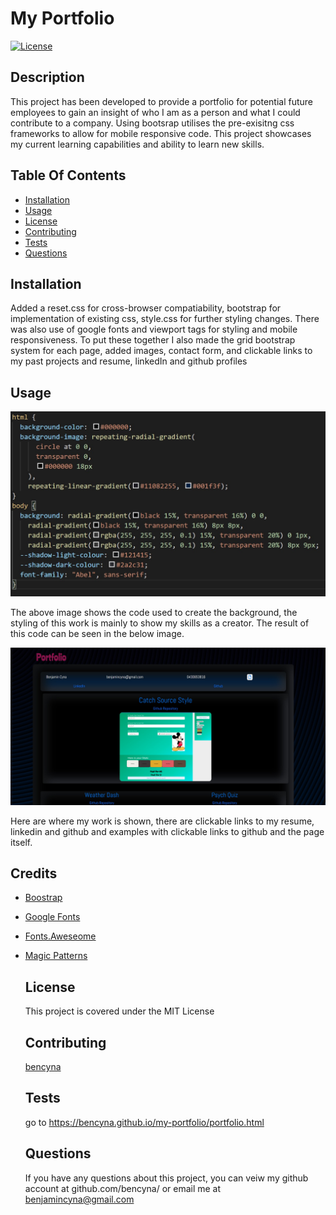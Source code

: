 # My Portfolio

[![License](https://img.shields.io/badge/License-MIT-blue.svg)](https://opensource.org/licenses/MIT)

## Description

This project has been developed to provide a portfolio for potential future employees to gain an insight of who I am as a person and what I could contribute to a company. Using bootsrap utilises the pre-exisitng css frameworks to allow for mobile responsive code. This project showcases my current learning capabilities and ability to learn new skills.

## Table Of Contents

- [Installation](##Installation)
- [Usage](##Usage)
- [License](##License)
- [Contributing](##Contributing)
- [Tests](##Tests)
- [Questions](##Questions)

## Installation

Added a reset.css for cross-browser compatiability, bootstrap for implementation of existing css, style.css for further styling changes. There was also use of google fonts and viewport tags for styling and mobile responsiveness. To put these together I also made the grid bootstrap system for each page, added images, contact form, and clickable links to my past projects and resume, linkedIn and github profiles

## Usage

![Image of background style code](./asset/images/screenshotcode.jpg)

The above image shows the code used to create the background, the styling of this work is mainly to show my skills as a creator. The result of this code can be seen in the below image.

![Image of portfolio](./asset/images/screenshotportfolio.jpg)

Here are where my work is shown, there are clickable links to my resume, linkedin and github and examples with clickable links to github and the page itself.

## Credits

- [Boostrap](https://getbootstrap.com/)
- [Google Fonts](https://fonts.google.com/)
- [Fonts.Aweseome](https://fontawesome.com/)
- [Magic Patterns](https://www.magicpattern.design/tools/css-backgrounds)

  ## License

  This project is covered under the MIT License

  ## Contributing

  [bencyna](https://github.com/bencyna/)

  ## Tests

  go to https://bencyna.github.io/my-portfolio/portfolio.html

  ## Questions

  If you have any questions about this project, you can veiw my github account at github.com/bencyna/ or email me at benjamincyna@gmail.com
